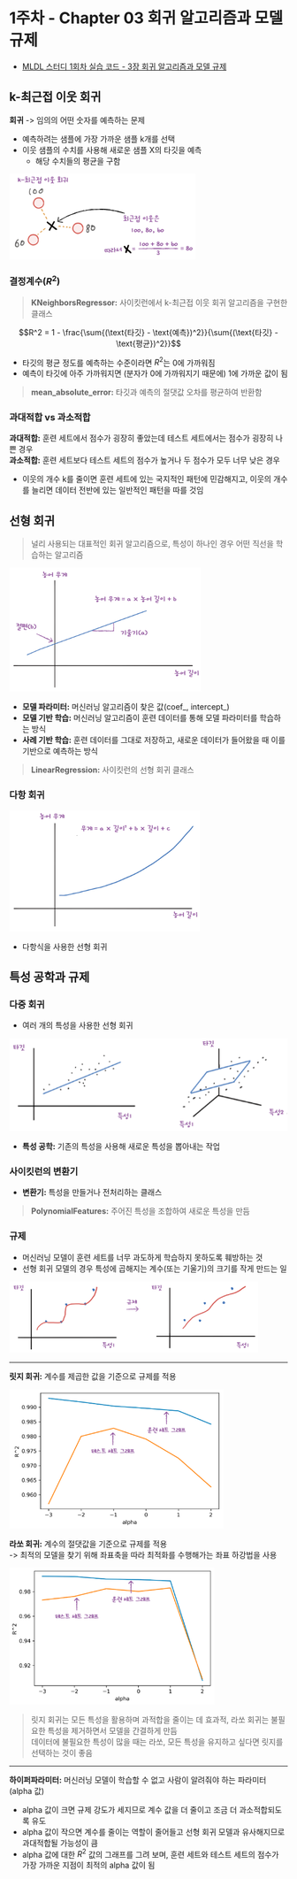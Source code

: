 # 1주차 - Chapter 03 회귀 알고리즘과 모델 규제

- [MLDL 스터디 1회차 실습 코드 - 3장 회귀 알고리즘과 모델 규제](https://colab.research.google.com/drive/1KOSxotumVYleObEcGEIcb65wgrT5zNTQ#scrollTo=9krek9GgqIgZ)


## k-최근접 이웃 회귀

**회귀** -> 임의의 어떤 숫자를 예측하는 문제

- 예측하려는 샘플에 가장 가까운 샘플 k개를 선택
- 이웃 샘플의 수치를 사용해 새로운 샘플 X의 타깃을 예측
    - 해당 수치들의 평균을 구함

![스크린샷](../image/screenshot1.png)

### 결정계수($R^2$)

> **KNeighborsRegressor:** 사이킷런에서 k-최근접 이웃 회귀 알고리즘을 구현한 클래스

$$R^2 = 1 - \frac{\sum{(\text{타깃} - \text{예측})^2}}{\sum{(\text{타깃} - \text{평균})^2}}$$

- 타깃의 평균 정도를 예측하는 수준이라면 $R^2$는 0에 가까워짐
- 예측이 타깃에 아주 가까워지면 (분자가 0에 가까워지기 때문에) 1에 가까운 값이 됨

> **mean_absolute_error:** 타깃과 예측의 절댓값 오차를 평균하여 반환함

### 과대적합 vs 과소적합

**과대적합:** 훈련 세트에서 점수가 굉장히 좋았는데 테스트 세트에서는 점수가 굉장히 나쁜 경우<br>
**과소적합:** 훈련 세트보다 테스트 세트의 점수가 높거나 두 점수가 모두 너무 낮은 경우

- 이웃의 개수 k를 줄이면 훈련 세트에 있는 국지적인 패턴에 민감해지고, 이웃의 개수를 늘리면 데이터 전반에 있는 일반적인 패턴을 따를 것임


## 선형 회귀

> 널리 사용되는 대표적인 회귀 알고리즘으로, 특성이 하나인 경우 어떤 직선을 학습하는 알고리즘

![스크린샷](../image/screenshot2.png)

- **모델 파라미터:** 머신러닝 알고리즘이 찾은 값(coef_, intercept_)
- **모델 기반 학습:** 머신러닝 알고리즘이 훈련 데이터를 통해 모델 파라미터를 학습하는 방식
- **사례 기반 학습:** 훈련 데이터를 그대로 저장하고, 새로운 데이터가 들어왔을 때 이를 기반으로 예측하는 방식

> **LinearRegression:** 사이킷런의 선형 회귀 클래스

### 다항 회귀

![스크린샷](../image/screenshot3.png)

- 다항식을 사용한 선형 회귀


## 특성 공학과 규제

### 다중 회귀

- 여러 개의 특성을 사용한 선형 회귀

![스크린샷](../image/screenshot4.png)

- **특성 공학:** 기존의 특성을 사용해 새로운 특성을 뽑아내는 작업

### 사이킷런의 변환기

- **변환기:** 특성을 만들거나 전처리하는 클래스

> **PolynomialFeatures:** 주어진 특성을 조합하여 새로운 특성을 만듬

### 규제

- 머신러닝 모델이 훈련 세트를 너무 과도하게 학습하지 못하도록 훼방하는 것
- 선형 회귀 모델의 경우 특성에 곱해지는 계수(또는 기울기)의 크기를 작게 만드는 일

![스크린샷](../image/screenshot5.png)

---
**릿지 회귀:** 계수를 제곱한 값을 기준으로 규제를 적용

![스크린샷](../image/screenshot6.png)

**라쏘 회귀:** 계수의 절댓값을 기준으로 규제를 적용<br>
-> 최적의 모델을 찾기 위해 좌표축을 따라 최적화를 수행해가는 좌표 하강법을 사용

![스크린샷](../image/screenshot7.png)

> 릿지 회귀는 모든 특성을 활용하며 과적합을 줄이는 데 효과적, 라쏘 회귀는 불필요한 특성을 제거하면서 모델을 간결하게 만듬<br>
데이터에 불필요한 특성이 많을 때는 라쏘, 모든 특성을 유지하고 싶다면 릿지를 선택하는 것이 좋음

---
**하이퍼파라미터:** 머신러닝 모델이 학습할 수 없고 사람이 알려줘야 하는 파라미터(alpha 값)

- alpha 값이 크면 규제 강도가 세지므로 계수 값을 더 줄이고 조금 더 과소적합되도록 유도
- alpha 값이 작으면 계수를 줄이는 역할이 줄어들고 선형 회귀 모델과 유사해지므로 과대적합될 가능성이 큼
- alpha 값에 대한 $R^2$ 값의 그래프를 그려 보며, 훈련 세트와 테스트 세트의 점수가 가장 가까운 지점이 최적의 alpha 값이 됨
